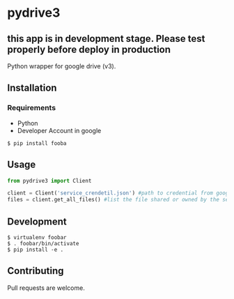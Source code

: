 # pydrive3
## this app is in development stage. Please test properly before deploy in production

Python wrapper for google drive (v3). 

## Installation

### Requirements
* Python 
* Developer Account in google

`$ pip install fooba`

## Usage

```python
from pydrive3 import Client

client = Client('service_crendetil.json') #path to credential from google
files = client.get_all_files() #list the file shared or owned by the service account
```

## Development
```
$ virtualenv foobar
$ . foobar/bin/activate
$ pip install -e .
```

## Contributing
Pull requests are welcome.
